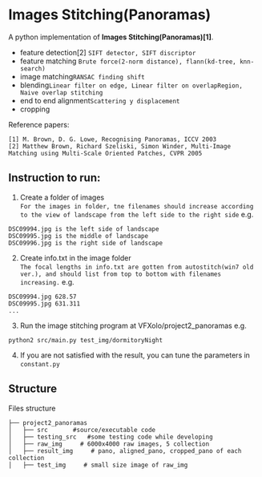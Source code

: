 # Images Stitching(Panoramas)
A python implementation of **Images Stitching(Panoramas)[1]**.   
- feature detection[2] ```SIFT detector, SIFT discriptor```
- feature matching ```Brute force(2-norm distance), flann(kd-tree, knn-search)```
- image matching```RANSAC finding shift```
- blending```Linear filter on edge, Linear filter on overlapRegion, Naive overlap stitching```
- end to end alignment```Scattering y displacement```
- cropping  

Reference papers:    
```
[1] M. Brown, D. G. Lowe, Recognising Panoramas, ICCV 2003
[2] Matthew Brown, Richard Szeliski, Simon Winder, Multi-Image Matching using Multi-Scale Oriented Patches, CVPR 2005
```

## Instruction to run:  
1. Create a folder of images  
```For the images in folder, tne filenames should increase according to the view of landscape from the left side to the right side```
e.g.
```
DSC09994.jpg is the left side of landscape
DSC09995.jpg is the middle of landscape
DSC09996.jpg is the right side of landscape
```
2. Create info.txt in the image folder  
```The focal lengths in info.txt are gotten from autostitch(win7 old ver.), and should list from top to bottom with filenames increasing.```
e.g.
```
DSC09994.jpg 628.57
DSC09995.jpg 631.311
...
```
3. Run the image stitching program at VFXolo/project2_panoramas e.g.
```
python2 src/main.py test_img/dormitoryNight
```
4. If you are not satisfied with the result, you can tune the parameters in ```constant.py```

## Structure
Files structure
```
├── project2_panoramas
│   ├── src       #source/executable code
│   ├── testing_src   #some testing code while developing
│   ├── raw_img     # 6000x4000 raw images, 5 collection
│   ├── result_img     # pano, aligned_pano, cropped_pano of each collection
│   ├── test_img     # small size image of raw_img
```
